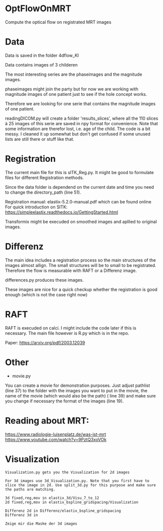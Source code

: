 # OptFlowOnMRT
Compute the optical flow on registrated MRT images

# Data

Data is saved in the folder 4dflow_KI

Data contains images of 3 childeren

The most interesting series are the phaseimages and the magnitude images.

phaseimages might join the party but for now we are working with magnitude images of one patient just to
see if the hole concept works.

Therefore we are looking for one serie that contains the magnitude images of one patient.

readingDICOM.py will create a folder 'results_slices', where all the 110 slices à 25 images of this serie are saved in npy format for convenience. Note that some information are therefor lost, i.e. age of the child. The code is a bit messy. I cleaned it up somewhat but don't get confused if some unused lists are still there or stuff like that.

# Registration

The current main file for this is sITK_Reg.py. It might be good to formulate files for different Registration methods. 

Since the data folder is dependend on the current date and time you need to change the directory_path (line 51).

Registration manual: elastix-5.2.0-manual.pdf which can be found online
For quick introduction on SITK: https://simpleelastix.readthedocs.io/GettingStarted.html

Transformix might be execuded on smoothed images and apllied to original images.



# Differenz 

The main idea includes a registration process so the main structures of the images almost allign. The small structures will be to small to be registrated. Therefore the flow is measurable with RAFT or a Differenz image. 

differences.py produces these images. 

These images are nice for a quick checkup whether the registration is good enough (which is not the case right now)

# RAFT

RAFT is execuded on calci. I might include the code later if this is necessary. 
The main file however is R.py which is in the repo.

Paper: https://arxiv.org/pdf/2003.12039

# Other

+ movie.py

You can create a movie for demonstration purposes. Just adjust pathlist (line 37) to the folder with the images you want to put in the movie, the name of the movie (which would also be the path) ( line 39) and 
make sure you change if necessary the format of the images (line 19).

# Reading about MRT:
https://www.radiologie-luisenplatz.de/was-ist-mrt
https://www.youtube.com/watch?v=9PztQ3xoVOk

# Visualization
    Visualization.py gets you the Visualization for 2d images

    For 3d images use 3d_Visualization.py. Note that you first have to slice the image in 2d. Use split_3d.py for this purpose and make sure the paths are matching.

    3d fixed,reg,mov in elastix_3d/Visu_7_to_12
    2d fixed,reg,mov in elastix_bspline_gridspacing/Visualization

    Differenz 2d in Differenz/elastix_bspline_gridspacing
    Differenz 3d in

    Zeige mir die Maske der 3d images